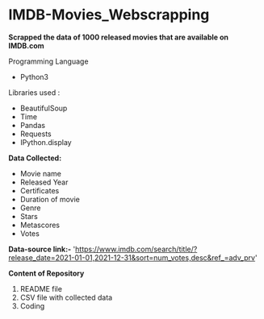 # IMDB-Movies_Webscrapping
**Scrapped the data of 1000 released movies that are available on IMDB.com**


Programming Language
* Python3

Libraries used :
 * BeautifulSoup
 * Time
 * Pandas
 * Requests
 * IPython.display
 
 
 **Data Collected:**
 * Movie name
 * Released Year
 * Certificates
 * Duration of movie
 * Genre
 * Stars
 * Metascores
 * Votes
 

**Data-source link:-**
'https://www.imdb.com/search/title/?release_date=2021-01-01,2021-12-31&sort=num_votes,desc&ref_=adv_prv'

**Content of Repository**
1. README file
2. CSV file with collected data
3. Coding 

